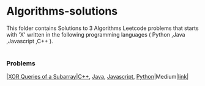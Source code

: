 # Algorithms-solutions
This folder contains Solutions to 3 Algorithms Leetcode problems that starts with 'X' written in the following programming languages ( Python ,Java ,Javascript ,C++ ).<br><br>
### Problems ###
|[XOR Queries of a Subarray](https://github.com/AnasImloul/Leetcode-solutions/tree/main/algorithms/X/XOR%20Queries%20of%20a%20Subarray/)|[C++](https://github.com/AnasImloul/Leetcode-solutions/tree/main/algorithms/X/XOR%20Queries%20of%20a%20Subarray/XOR%20Queries%20of%20a%20Subarray.cpp), [Java](https://github.com/AnasImloul/Leetcode-solutions/tree/main/algorithms/X/XOR%20Queries%20of%20a%20Subarray/XOR%20Queries%20of%20a%20Subarray.java), [Javascript](https://github.com/AnasImloul/Leetcode-solutions/tree/main/algorithms/X/XOR%20Queries%20of%20a%20Subarray/XOR%20Queries%20of%20a%20Subarray.js), [Python](https://github.com/AnasImloul/Leetcode-solutions/tree/main/algorithms/X/XOR%20Queries%20of%20a%20Subarray/XOR%20Queries%20of%20a%20Subarray.py)|Medium|[link](https://leetcode.com/problems/xor-queries-of-a-subarray)|